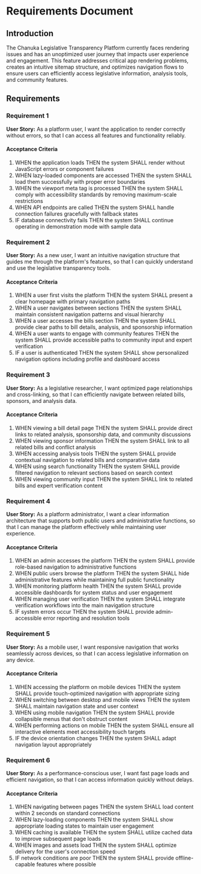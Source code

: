 # Requirements Document

## Introduction

The Chanuka Legislative Transparency Platform currently faces rendering issues and has an unoptimized user journey that impacts user experience and engagement. This feature addresses critical app rendering problems, creates an intuitive sitemap structure, and optimizes navigation flows to ensure users can efficiently access legislative information, analysis tools, and community features.

## Requirements

### Requirement 1

**User Story:** As a platform user, I want the application to render correctly without errors, so that I can access all features and functionality reliably.

#### Acceptance Criteria

1. WHEN the application loads THEN the system SHALL render without JavaScript errors or component failures
2. WHEN lazy-loaded components are accessed THEN the system SHALL load them successfully with proper error boundaries
3. WHEN the viewport meta tag is processed THEN the system SHALL comply with accessibility standards by removing maximum-scale restrictions
4. WHEN API endpoints are called THEN the system SHALL handle connection failures gracefully with fallback states
5. IF database connectivity fails THEN the system SHALL continue operating in demonstration mode with sample data

### Requirement 2

**User Story:** As a new user, I want an intuitive navigation structure that guides me through the platform's features, so that I can quickly understand and use the legislative transparency tools.

#### Acceptance Criteria

1. WHEN a user first visits the platform THEN the system SHALL present a clear homepage with primary navigation paths
2. WHEN a user navigates between sections THEN the system SHALL maintain consistent navigation patterns and visual hierarchy
3. WHEN a user accesses the bills section THEN the system SHALL provide clear paths to bill details, analysis, and sponsorship information
4. WHEN a user wants to engage with community features THEN the system SHALL provide accessible paths to community input and expert verification
5. IF a user is authenticated THEN the system SHALL show personalized navigation options including profile and dashboard access

### Requirement 3

**User Story:** As a legislative researcher, I want optimized page relationships and cross-linking, so that I can efficiently navigate between related bills, sponsors, and analysis data.

#### Acceptance Criteria

1. WHEN viewing a bill detail page THEN the system SHALL provide direct links to related analysis, sponsorship data, and community discussions
2. WHEN viewing sponsor information THEN the system SHALL link to all related bills and conflict analysis
3. WHEN accessing analysis tools THEN the system SHALL provide contextual navigation to related bills and comparative data
4. WHEN using search functionality THEN the system SHALL provide filtered navigation to relevant sections based on search context
5. WHEN viewing community input THEN the system SHALL link to related bills and expert verification content

### Requirement 4

**User Story:** As a platform administrator, I want a clear information architecture that supports both public users and administrative functions, so that I can manage the platform effectively while maintaining user experience.

#### Acceptance Criteria

1. WHEN an admin accesses the platform THEN the system SHALL provide role-based navigation to administrative functions
2. WHEN public users browse the platform THEN the system SHALL hide administrative features while maintaining full public functionality
3. WHEN monitoring platform health THEN the system SHALL provide accessible dashboards for system status and user engagement
4. WHEN managing user verification THEN the system SHALL integrate verification workflows into the main navigation structure
5. IF system errors occur THEN the system SHALL provide admin-accessible error reporting and resolution tools

### Requirement 5

**User Story:** As a mobile user, I want responsive navigation that works seamlessly across devices, so that I can access legislative information on any device.

#### Acceptance Criteria

1. WHEN accessing the platform on mobile devices THEN the system SHALL provide touch-optimized navigation with appropriate sizing
2. WHEN switching between desktop and mobile views THEN the system SHALL maintain navigation state and user context
3. WHEN using mobile navigation THEN the system SHALL provide collapsible menus that don't obstruct content
4. WHEN performing actions on mobile THEN the system SHALL ensure all interactive elements meet accessibility touch targets
5. IF the device orientation changes THEN the system SHALL adapt navigation layout appropriately

### Requirement 6

**User Story:** As a performance-conscious user, I want fast page loads and efficient navigation, so that I can access information quickly without delays.

#### Acceptance Criteria

1. WHEN navigating between pages THEN the system SHALL load content within 2 seconds on standard connections
2. WHEN lazy-loading components THEN the system SHALL show appropriate loading states to maintain user engagement
3. WHEN caching is available THEN the system SHALL utilize cached data to improve subsequent page loads
4. WHEN images and assets load THEN the system SHALL optimize delivery for the user's connection speed
5. IF network conditions are poor THEN the system SHALL provide offline-capable features where possible